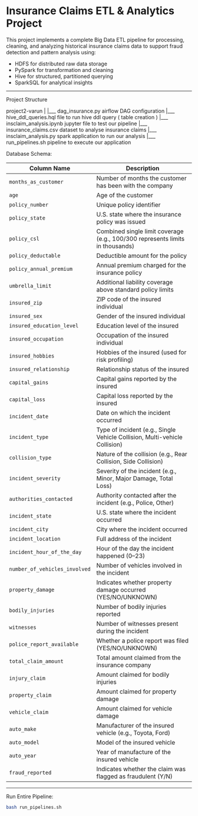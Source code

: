# Insurance Claims ETL & Analytics Project

This project implements a complete Big Data ETL pipeline for processing, cleaning, and analyzing historical insurance claims data to support fraud detection and pattern analysis using:

- HDFS for distributed raw data storage
- PySpark for transformation and cleaning
- Hive for structured, partitioned querying
- SparkSQL for analytical insights

---

Project Structure

project2-varun
 |
 |___ dag_insurance.py               airflow DAG configuration
 |___ hive_ddl_queries.hql           file to run hive ddl query ( table creation )
 |___ insclaim_analysis.ipynb        jupyter file to test our pipeline
 |___ insurance_claims.csv           dataset to analyse insurance claims
 |___ insclaim_analysis.py           spark application to run our analysis
 |___ run_pipelines.sh               pipeline to execute our application



Database Schema:

| Column Name                   | Description                                                                   |
| ----------------------------- | ----------------------------------------------------------------------------- |
| `months_as_customer`          | Number of months the customer has been with the company                       |
| `age`                         | Age of the customer                                                           |
| `policy_number`               | Unique policy identifier                                                      |
| `policy_state`                | U.S. state where the insurance policy was issued                              |
| `policy_csl`                  | Combined single limit coverage (e.g., 100/300 represents limits in thousands) |
| `policy_deductable`           | Deductible amount for the policy                                              |
| `policy_annual_premium`       | Annual premium charged for the insurance policy                               |
| `umbrella_limit`              | Additional liability coverage above standard policy limits                    |
| `insured_zip`                 | ZIP code of the insured individual                                            |
| `insured_sex`                 | Gender of the insured individual                                              |
| `insured_education_level`     | Education level of the insured                                                |
| `insured_occupation`          | Occupation of the insured individual                                          |
| `insured_hobbies`             | Hobbies of the insured (used for risk profiling)                              |
| `insured_relationship`        | Relationship status of the insured                                            |
| `capital_gains`               | Capital gains reported by the insured                                         |
| `capital_loss`                | Capital loss reported by the insured                                          |
| `incident_date`               | Date on which the incident occurred                                           |
| `incident_type`               | Type of incident (e.g., Single Vehicle Collision, Multi-vehicle Collision)    |
| `collision_type`              | Nature of the collision (e.g., Rear Collision, Side Collision)                |
| `incident_severity`           | Severity of the incident (e.g., Minor, Major Damage, Total Loss)              |
| `authorities_contacted`       | Authority contacted after the incident (e.g., Police, Other)                  |
| `incident_state`              | U.S. state where the incident occurred                                        |
| `incident_city`               | City where the incident occurred                                              |
| `incident_location`           | Full address of the incident                                                  |
| `incident_hour_of_the_day`    | Hour of the day the incident happened (0–23)                                  |
| `number_of_vehicles_involved` | Number of vehicles involved in the incident                                   |
| `property_damage`             | Indicates whether property damage occurred (YES/NO/UNKNOWN)                   |
| `bodily_injuries`             | Number of bodily injuries reported                                            |
| `witnesses`                   | Number of witnesses present during the incident                               |
| `police_report_available`     | Whether a police report was filed (YES/NO/UNKNOWN)                            |
| `total_claim_amount`          | Total amount claimed from the insurance company                               |
| `injury_claim`                | Amount claimed for bodily injuries                                            |
| `property_claim`              | Amount claimed for property damage                                            |
| `vehicle_claim`               | Amount claimed for vehicle damage                                             |
| `auto_make`                   | Manufacturer of the insured vehicle (e.g., Toyota, Ford)                      |
| `auto_model`                  | Model of the insured vehicle                                                  |
| `auto_year`                   | Year of manufacture of the insured vehicle                                    |
| `fraud_reported`              | Indicates whether the claim was flagged as fraudulent (Y/N)                   |


---

Run Entire Pipeline:

```bash
bash run_pipelines.sh
```